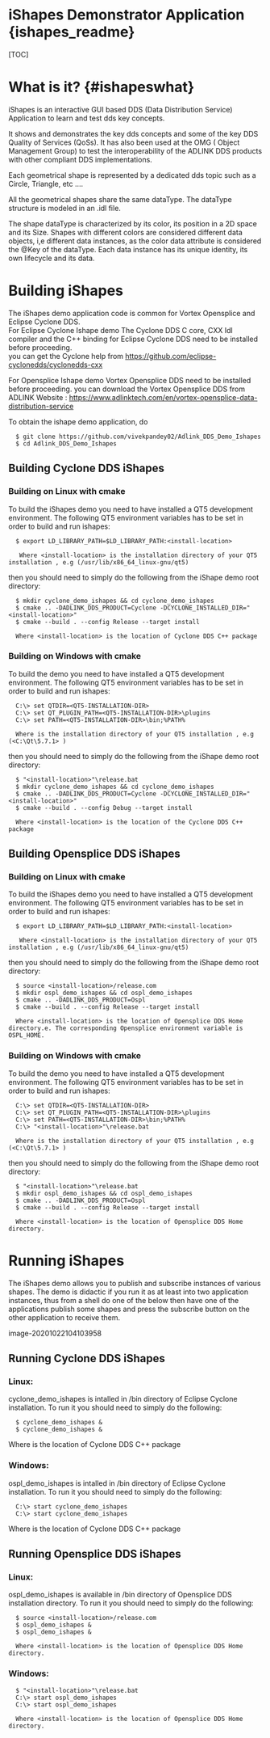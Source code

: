# iShapes Demonstrator Application {ishapes_readme}
[TOC]

# What is it? {#ishapeswhat}
iShapes is an interactive GUI based DDS (Data Distribution Service) Application to learn and test dds key concepts.

It shows and demonstrates the key dds concepts and some of the key DDS Quality of Services (QoSs). It has also been used at the OMG ( Object Management Group) to test the interoperability of the ADLINK DDS products with other compliant DDS implementations.

Each geometrical shape is represented by a dedicated dds topic such as a Circle, Triangle, etc ....

All the geometrical shapes share the same dataType. The dataType structure is modeled in an .idl file.

The shape dataType is characterized by its color, its position in a 2D space and its Size. Shapes with different colors are considered different data objects, i,e different data instances, as the color data attribute is considered the @Key of the dataType. Each data instance has its unique identity, its own lifecycle and its data.


# Building iShapes

The iShapes demo application code is common for Vortex Opensplice and Eclipse Cyclone DDS.  
For Eclipse Cyclone Ishape demo The Cyclone DDS C core, CXX Idl compiler and the C++ binding for Eclipse Cyclone DDS need to be installed before proceeding.   
you can get the Cyclone help from https://github.com/eclipse-cyclonedds/cyclonedds-cxx

For Opensplice Ishape demo Vortex Opensplice DDS need to be installed before proceeding. you can download the Vortex Opensplice DDS from ADLINK Website : https://www.adlinktech.com/en/vortex-opensplice-data-distribution-service

To obtain the ishape demo application, do  

      $ git clone https://github.com/vivekpandey02/Adlink_DDS_Demo_Ishapes    
      $ cd Adlink_DDS_Demo_Ishapes   


## Building Cyclone DDS iShapes

### Building on Linux with cmake
To build the iShapes demo you need to have installed a QT5 development environment. The following QT5 environment variables has to be set in order to build and run ishapes:
      
      $ export LD_LIBRARY_PATH=$LD_LIBRARY_PATH:<install-location>
      
       Where <install-location> is the installation directory of your QT5 installation , e.g (/usr/lib/x86_64_linux-gnu/qt5)  

then you should need to simply do the following from the iShape demo root directory:

      $ mkdir cyclone_demo_ishapes && cd cyclone_demo_ishapes  
      $ cmake .. -DADLINK_DDS_PRODUCT=Cyclone -DCYCLONE_INSTALLED_DIR="<install-location>"  
      $ cmake --build . --config Release --target install  
      
      Where <install-location> is the location of Cyclone DDS C++ package  

### Building on Windows with cmake
To build the demo you need to have installed a QT5 development environment. The following QT5 environment variables has to be set in order to build and run ishapes:

      C:\> set QTDIR=<QT5-INSTALLATION-DIR> 
      C:\> set QT_PLUGIN_PATH=<QT5-INSTALLATION-DIR>\plugins  
      C:\> set PATH=<QT5-INSTALLATION-DIR>\bin;%PATH%   
      
      Where is the installation directory of your QT5 installation , e.g (<C:\Qt\5.7.1> )  

then you should need to simply do the following from the iShape demo root directory:

      $ "<install-location>"\release.bat 
      $ mkdir cyclone_demo_ishapes && cd cyclone_demo_ishapes  
      $ cmake .. -DADLINK_DDS_PRODUCT=Cyclone -DCYCLONE_INSTALLED_DIR="<install-location>"  
      $ cmake --build . --config Debug --target install  
      
      Where <install-location> is the location of the Cyclone DDS C++ package  

## Building Opensplice DDS iShapes

### Building on Linux with cmake

To build the iShapes demo you need to have installed a QT5 development environment. The following QT5 environment variables has to be set in order to build and run ishapes:
      
      $ export LD_LIBRARY_PATH=$LD_LIBRARY_PATH:<install-location>
      
       Where <install-location> is the installation directory of your QT5 installation , e.g (/usr/lib/x86_64_linux-gnu/qt5)  

then you should need to simply do the following from the iShape demo root directory:

      $ source <install-location>/release.com  
      $ mkdir ospl_demo_ishapes && cd ospl_demo_ishapes  
      $ cmake .. -DADLINK_DDS_PRODUCT=Ospl  
      $ cmake --build . --config Release --target install  
      
      Where <install-location> is the location of Opensplice DDS Home directory.e. The corresponding Opensplice environment variable is OSPL_HOME. 
  

### Building on Windows with cmake
To build the demo you need to have installed a QT5 development environment.  The following QT5 environment variables has to be set in order to build and run ishapes:

      C:\> set QTDIR=<QT5-INSTALLATION-DIR> 
      C:\> set QT_PLUGIN_PATH=<QT5-INSTALLATION-DIR>\plugins  
      C:\> set PATH=<QT5-INSTALLATION-DIR>\bin;%PATH%  
      C:\> "<install-location>"\release.bat  
      
      Where is the installation directory of your QT5 installation , e.g (<C:\Qt\5.7.1> )  

then you should need to simply do the following from the iShape demo root directory:

      $ "<install-location>"\release.bat  
      $ mkdir ospl_demo_ishapes && cd ospl_demo_ishapes  
      $ cmake .. -DADLINK_DDS_PRODUCT=Ospl  
      $ cmake --build . --config Release --target install  
      
      Where <install-location> is the location of Opensplice DDS Home directory.  


# Running iShapes

The iShapes demo allows you to publish and subscribe instances of various shapes. The demo is didactic if you run it as at least into two application instances, thus from a shell do one of the below then have one of the applications publish some shapes and press the subscribe button on the other application to receive them.

image-20201022104103958

## Running Cyclone DDS iShapes
### Linux:
cyclone_demo_ishapes is intalled in <install-location>/bin directory of Eclipse Cyclone installation. To run it  you should need to simply do the following:

      $ cyclone_demo_ishapes &  
      $ cyclone_demo_ishapes &  
  
Where <install-location> is the location of Cyclone DDS C++ package  

### Windows:
ospl_demo_ishapes is intalled in <install-location>/bin directory of Eclipse Cyclone installation. To run it  you should need to simply do the following:  
      
      C:\> start cyclone_demo_ishapes  
      C:\> start cyclone_demo_ishapes  
  
Where <install-location> is the location of Cyclone DDS C++ package  

## Running Opensplice DDS iShapes
### Linux:
ospl_demo_ishapes is available in <installation>/bin directory of Opensplice DDS installation directory. To run it you should need to simply do the following: 

      $ source <install-location>/release.com
      $ ospl_demo_ishapes &
      $ ospl_demo_ishapes &
  
      Where <install-location> is the location of Opensplice DDS Home directory.

### Windows:
      $ "<install-location>"\release.bat 
      C:\> start ospl_demo_ishapes  
      C:\> start ospl_demo_ishapes  
      
      Where <install-location> is the location of Opensplice DDS Home directory.
